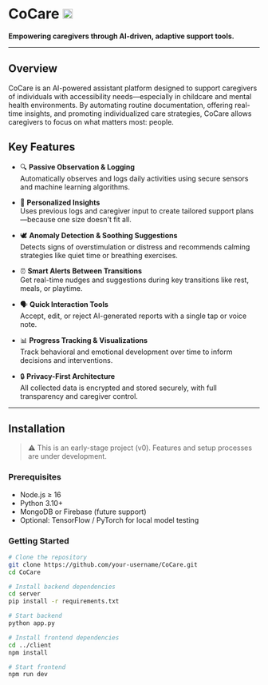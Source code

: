# CoCare <img width="20.6" height="20" alt="image" src="https://github.com/user-attachments/assets/2d80d557-07ca-497d-afb0-13e57a11443b" />


**Empowering caregivers through AI-driven, adaptive support tools.**

---

## Overview

CoCare is an AI-powered assistant platform designed to support caregivers of individuals with accessibility needs—especially in childcare and mental health environments. By automating routine documentation, offering real-time insights, and promoting individualized care strategies, CoCare allows caregivers to focus on what matters most: people.

## Key Features

- 🔍 **Passive Observation & Logging**  
  Automatically observes and logs daily activities using secure sensors and machine learning algorithms.

- 🧠 **Personalized Insights**  
  Uses previous logs and caregiver input to create tailored support plans—because one size doesn't fit all.

- 🕊 **Anomaly Detection & Soothing Suggestions**  
  Detects signs of overstimulation or distress and recommends calming strategies like quiet time or breathing exercises.

- ⏰ **Smart Alerts Between Transitions**  
  Get real-time nudges and suggestions during key transitions like rest, meals, or playtime.

- 🗣️ **Quick Interaction Tools**  
  Accept, edit, or reject AI-generated reports with a single tap or voice note.

- 📊 **Progress Tracking & Visualizations**  
  Track behavioral and emotional development over time to inform decisions and interventions.

- 🔒 **Privacy-First Architecture**  
  All collected data is encrypted and stored securely, with full transparency and caregiver control.

---

## Installation

> ⚠️ This is an early-stage project (v0). Features and setup processes are under development.

### Prerequisites

- Node.js ≥ 16
- Python 3.10+
- MongoDB or Firebase (future support)
- Optional: TensorFlow / PyTorch for local model testing

### Getting Started

```bash
# Clone the repository
git clone https://github.com/your-username/CoCare.git
cd CoCare

# Install backend dependencies
cd server
pip install -r requirements.txt

# Start backend
python app.py

# Install frontend dependencies
cd ../client
npm install

# Start frontend
npm run dev
